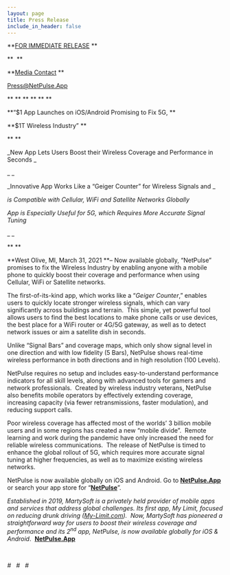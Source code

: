 ```yaml
---
layout: page
title: Press Release
include_in_header: false
---
```


<!-----
NEW: Check the "Suppress top comment" option to remove this info from the output.

Conversion time: 0.575 seconds.


Using this Markdown file:

1. Paste this output into your source file.
2. See the notes and action items below regarding this conversion run.
3. Check the rendered output (headings, lists, code blocks, tables) for proper
   formatting and use a linkchecker before you publish this page.

Conversion notes:

* Docs to Markdown version 1.0β29
* Wed Mar 31 2021 15:22:42 GMT-0700 (PDT)
* Source doc: Press Release - NetPulse - 2021.03.31 - vFinal_Internal
* This document has images: check for >>>>>  gd2md-html alert:  inline image link in generated source and store images to your server. NOTE: Images in exported zip file from Google Docs may not appear in  the same order as they do in your doc. Please check the images!

----->

<!--
<p style="color: red; font-weight: bold">>>>>>  gd2md-html alert:  ERRORs: 0; WARNINGs: 0; ALERTS: 1.</p>
<ul style="color: red; font-weight: bold"><li>See top comment block for details on ERRORs and WARNINGs. <li>In the converted Markdown or HTML, search for inline alerts that start with >>>>>  gd2md-html alert:  for specific instances that need correction.</ul>

<p style="color: red; font-weight: bold">Links to alert messages:</p><a href="#gdcalert1">alert1</a>

<p style="color: red; font-weight: bold">>>>>> PLEASE check and correct alert issues and delete this message and the inline alerts.<hr></p>


 



<p id="gdcalert1" ><span style="color: red; font-weight: bold">>>>>>  gd2md-html alert: inline image link here (to images/image1.png). Store image on your image server and adjust path/filename/extension if necessary. </span><br>(<a href="#">Back to top</a>)(<a href="#gdcalert2">Next alert</a>)<br><span style="color: red; font-weight: bold">>>>>> </span></p>


![alt_text](images/image1.png "image_tooltip")

-->
**<span style="text-decoration:underline;">FOR IMMEDIATE RELEASE</span> **

**  **

**<span style="text-decoration:underline;">Media Contact</span> **

[Press@NetPulse.App](mailto:Press@NetPulse.App)

** ** ** ** ** **

**“$1 App Launches on iOS/Android Promising to Fix 5G, **

**$1T Wireless Industry” **

** **

_New App Lets Users Boost their Wireless Coverage and Performance in Seconds _

_ _

_Innovative App Works Like a “Geiger Counter” for Wireless Signals and _

_is Compatible with Cellular, WiFi and Satellite Networks Globally_

_App is Especially Useful for 5G, which Requires More Accurate Signal Tuning_

_ _

** **

**West Olive, MI, March 31, 2021 **– Now available globally, “NetPulse” promises to fix the Wireless Industry by enabling anyone with a mobile phone to quickly boost their coverage and performance when using Cellular, WiFi or Satellite networks.

The first-of-its-kind app, which works like a “_Geiger Counter_,” enables users to quickly locate stronger wireless signals, which can vary significantly across buildings and terrain.  This simple, yet powerful tool allows users to find the best locations to make phone calls or use devices, the best place for a WiFi router or 4G/5G gateway, as well as to detect network issues or aim a satellite dish in seconds.

Unlike “Signal Bars” and coverage maps, which only show signal level in one direction and with low fidelity (5 Bars), NetPulse shows real-time wireless performance in both directions and in high resolution (100 Levels).

NetPulse requires no setup and includes easy-to-understand performance indicators for all skill levels, along with advanced tools for gamers and network professionals.  Created by wireless industry veterans, NetPulse also benefits mobile operators by effectively extending coverage, increasing capacity (via fewer retransmissions, faster modulation), and reducing support calls.

Poor wireless coverage has affected most of the worlds’ 3 billion mobile users and in some regions has created a new “mobile divide”.  Remote learning and work during the pandemic have only increased the need for reliable wireless communications.  The release of NetPulse is timed to enhance the global rollout of 5G, which requires more accurate signal tuning at higher frequencies, as well as to maximize existing wireless networks.

NetPulse is now available globally on iOS and Android.  Go to **[NetPulse.App](https://netpulse.app/)** or search your app store for “**<span style="text-decoration:underline;">NetPulse</span>**”.

_Established in 2019, MartySoft is a privately held provider of mobile apps and services that address global challenges.  Its first app, My Limit, focused on reducing drunk driving ([My-Limit.com](https://my-limit.com/)).  Now, MartySoft has pioneered a straightforward way for users to boost their wireless coverage and performance and its 2<sup>nd</sup> app, NetPulse, is now available globally for iOS & Android_.  **[NetPulse.App](https://netpulse.app/)**

  

_#   #   #_

 

